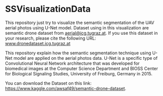 # SSVisualizationData
This repository just try to visualize the semantic segmentation of the UAV aerial photos using U-Net model. Dataset using in this visualization are semantic drone dataset from aerial@icg.tugraz.at. If you use this dataset in your research, please cite the following URL: www.dronedataset.icg.tugraz.at

This repository explain how the semantic segmentation technique using U-Net model are applied on the aerial photos data. U-Net is a specific type of Convolutional Neural Network architecture that was developed for biomedical images at the Computer Science Department and BIOSS Center for Biological Signaling Studies, University of Freiburg, Germany in 2015.

You can download the Dataset on this link: https://www.kaggle.com/awsaf49/semantic-drone-dataset. 
